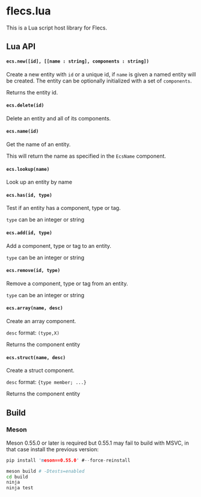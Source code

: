 # flecs.lua

This is a Lua script host library for Flecs.

## Lua API

#### `ecs.new([id], [[name : string], components : string])`

Create a new entity with `id` or a unique id,
if `name` is given a named entity will be created.
The entity can be optionally initialized with a 
set of `components`.

Returns the entity id.

#### `ecs.delete(id)`

Delete an entity and all of its components.

#### `ecs.name(id)`

Get the name of an entity.

This will return the name as specified in the `EcsName` component.

#### `ecs.lookup(name)`

Look up an entity by name

#### `ecs.has(id, type)`

Test if an entity has a component, type or tag.

`type` can be an integer or string

#### `ecs.add(id, type)`

Add a component, type or tag to an entity.

`type` can be an integer or string

#### `ecs.remove(id, type)`

Remove a component, type or tag from an entity.

`type` can be an integer or string

#### `ecs.array(name, desc)`

Create an array component.

`desc` format: `(type,X)`

Returns the component entity

#### `ecs.struct(name, desc)`

Create a struct component.

`desc` format: `{type member; ...}`

Returns the component entity


## Build

### Meson

Meson 0.55.0 or later is required but 0.55.1 may fail to build with MSVC,
in that case install the previous version:
```c
pip install 'meson==0.55.0' #--force-reinstall
```

```bash
meson build # -Dtests=enabled
cd build
ninja
ninja test
```

